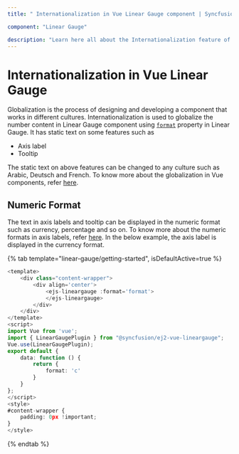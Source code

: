 ```yaml
---
title: " Internationalization in Vue Linear Gauge component | Syncfusion "

component: "Linear Gauge"

description: "Learn here all about the Internationalization feature of Syncfusion Vue Linear Gauge component and more."
---
```


# Internationalization in Vue Linear Gauge

Globalization is the process of designing and developing a component that works in different cultures. Internationalization is used to globalize the number content in Linear Gauge component using [`format`](../api/linear-gauge/label/#format) property in Linear Gauge. It has static text on some features such as

* Axis label
* Tooltip

The static text on above features can be changed to any culture such as Arabic, Deutsch and French. To know more about the globalization in Vue components, refer [here](https://ej2.syncfusion.com/vue/documentation/common/internationalization/).

## Numeric Format

The text in axis labels and tooltip can be displayed in the numeric format such as currency, percentage and so on. To know more about the numeric formats in axis labels, refer [here](axis/#displaying-numeric-format-in-labels). In the below example, the axis label is displayed in the currency format.

{% tab template="linear-gauge/getting-started", isDefaultActive=true %}

```typescript
<template>
    <div class="content-wrapper">
        <div align='center'>
            <ejs-lineargauge :format='format'>
            </ejs-lineargauge>
        </div>
    </div>
</template>
<script>
import Vue from 'vue';
import { LinearGaugePlugin } from "@syncfusion/ej2-vue-lineargauge";
Vue.use(LinearGaugePlugin);
export default {
    data: function () {
        return {
            format: 'c'
        }
    }
};
</script>
<style>
#content-wrapper {
    padding: 0px !important;
}
</style>
```

{% endtab %}